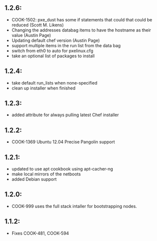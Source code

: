 ## 1.2.6:
* COOK-1502: pxe_dust has some if statements that could that could be reduced (Scott M. Likens)
* Changing the addresses databag items to have the hostname as their value (Austin Page)
* Updating default chef version (Austin Page)
* support multiple items in the run list from the data bag
* switch from eth0 to auto for pxelinux.cfg
* take an optional list of packages to install

## 1.2.4:
* take default run_lists when none-specified
* clean up installer when finished

## 1.2.3:
* added attribute for always pulling latest Chef installer

## 1.2.2:
* COOK-1369 Ubuntu 12.04 Precise Pangolin support

## 1.2.1:
* updated to use apt cookbook using apt-cacher-ng
* make local mirrors of the netboots
* added Debian support

## 1.2.0:

* COOK-999 uses the full stack intaller for bootstrapping nodes.

## 1.1.2:

* Fixes COOK-481, COOK-594
